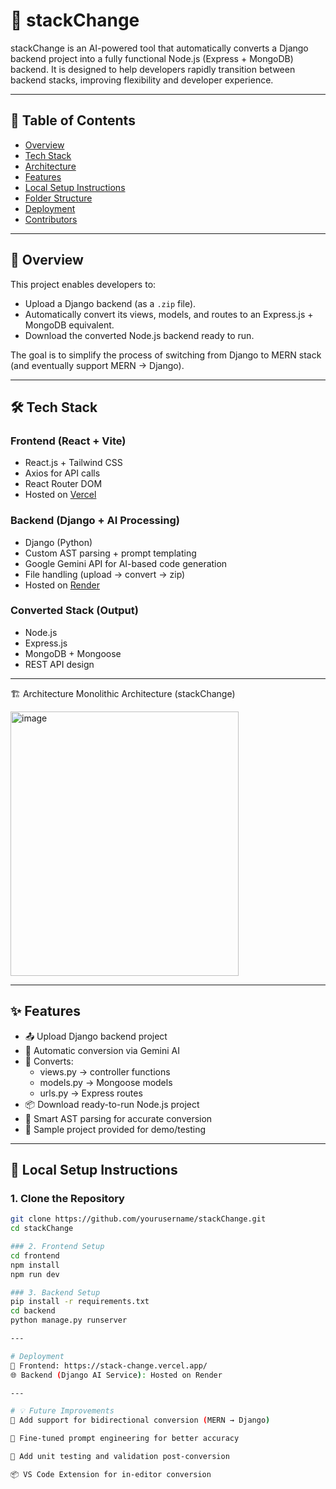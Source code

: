 # 🚀 stackChange

stackChange is an AI-powered tool that automatically converts a Django backend project into a fully functional Node.js (Express + MongoDB) backend. It is designed to help developers rapidly transition between backend stacks, improving flexibility and developer experience.

---

## 📌 Table of Contents

- [Overview](#overview)
- [Tech Stack](#tech-stack)
- [Architecture](#architecture)
- [Features](#features)
- [Local Setup Instructions](#local-setup-instructions)
- [Folder Structure](#folder-structure)
- [Deployment](#deployment)
- [Contributors](#contributors)

---

## 🧩 Overview

This project enables developers to:

- Upload a Django backend (as a `.zip` file).
- Automatically convert its views, models, and routes to an Express.js + MongoDB equivalent.
- Download the converted Node.js backend ready to run.

The goal is to simplify the process of switching from Django to MERN stack (and eventually support MERN → Django).

---

## 🛠️ Tech Stack

### Frontend (React + Vite)

- React.js + Tailwind CSS
- Axios for API calls
- React Router DOM
- Hosted on [Vercel](https://vercel.com)

### Backend (Django + AI Processing)

- Django (Python)
- Custom AST parsing + prompt templating
- Google Gemini API for AI-based code generation
- File handling (upload → convert → zip)
- Hosted on [Render](https://render.com)

### Converted Stack (Output)

- Node.js
- Express.js
- MongoDB + Mongoose
- REST API design

---

🏗️ Architecture
Monolithic Architecture (stackChange)

<img width="365" height="423" alt="image" src="https://github.com/user-attachments/assets/e5939d25-2286-4f4c-ab9c-2d06d20fff12" />


---

## ✨ Features

- 📤 Upload Django backend project
- 🤖 Automatic conversion via Gemini AI
- 🔁 Converts:
  - views.py → controller functions
  - models.py → Mongoose models
  - urls.py → Express routes
- 📦 Download ready-to-run Node.js project
- 🧠 Smart AST parsing for accurate conversion
- 🧪 Sample project provided for demo/testing

---

## 🧪 Local Setup Instructions

### 1. Clone the Repository

```bash
git clone https://github.com/yourusername/stackChange.git
cd stackChange

### 2. Frontend Setup
cd frontend
npm install
npm run dev

### 3. Backend Setup
pip install -r requirements.txt
cd backend
python manage.py runserver

---

# Deployment
🔗 Frontend: https://stack-change.vercel.app/
🌐 Backend (Django AI Service): Hosted on Render

---

# 💡 Future Improvements
🔄 Add support for bidirectional conversion (MERN → Django)

🧠 Fine-tuned prompt engineering for better accuracy

🧪 Add unit testing and validation post-conversion

📦 VS Code Extension for in-editor conversion




